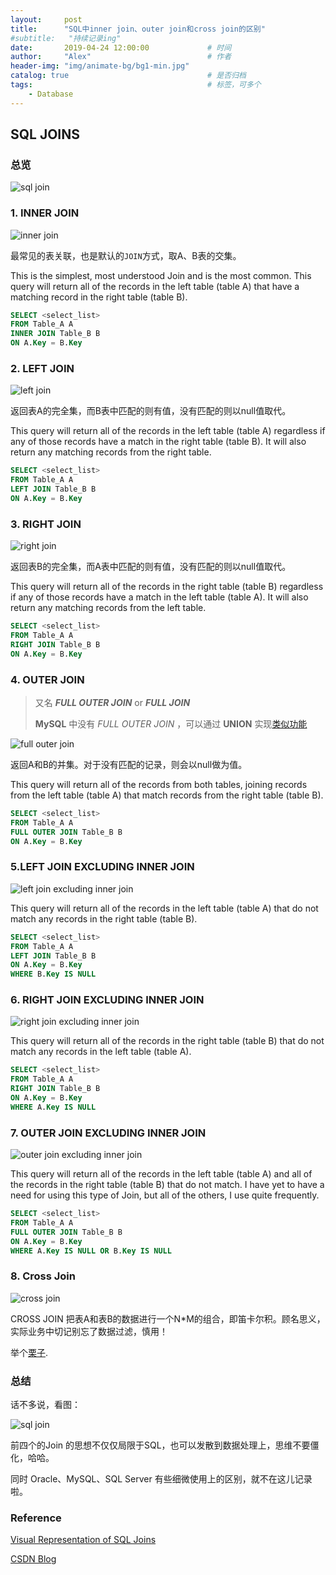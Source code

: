 ```yaml
---
layout:     post         
title:      "SQL中inner join、outer join和cross join的区别"
#subtitle:   "持续记录ing"  
date:       2019-04-24 12:00:00             # 时间
author:     "Alex"                          # 作者
header-img: "img/animate-bg/bg1-min.jpg"
catalog: true                               # 是否归档
tags:                                       # 标签，可多个
    - Database
---
```


## SQL JOINS

### 总览

![sql join](/img/in-post/post-database/sql-join-2.png)

### 1. INNER JOIN

![inner join](/img/in-post/post-database/INNER_JOIN.png)

最常见的表关联，也是默认的`JOIN`方式，取A、B表的交集。

This is the simplest, most understood Join and is the most common. This query will return all of the records in the left table (table A) that have a matching record in the right table (table B).

```SQL
SELECT <select_list>
FROM Table_A A
INNER JOIN Table_B B
ON A.Key = B.Key
```

### 2. LEFT JOIN

![left join](/img/in-post/post-database/LEFT_JOIN.png)

返回表A的完全集，而B表中匹配的则有值，没有匹配的则以null值取代。

This query will return all of the records in the left table (table A) regardless if any of those records have a match in the right table (table B). It will also return any matching records from the right table.

```SQL
SELECT <select_list>
FROM Table_A A
LEFT JOIN Table_B B
ON A.Key = B.Key
```

### 3. RIGHT JOIN

![right join](/img/in-post/post-database/RIGHT_JOIN.png)

返回表B的完全集，而A表中匹配的则有值，没有匹配的则以null值取代。

This query will return all of the records in the right table (table B) regardless if any of those records have a match in the left table (table A). It will also return any matching records from the left table.

```SQL
SELECT <select_list>
FROM Table_A A
RIGHT JOIN Table_B B
ON A.Key = B.Key
```

### 4. OUTER JOIN

> 又名 ***FULL OUTER JOIN*** or ***FULL JOIN***
>
> **MySQL** 中没有 *FULL OUTER JOIN* ，可以通过 **UNION** 实现[类似功能](https://stackoverflow.com/questions/4796872/how-to-do-a-full-outer-join-in-mysql)

![full outer join](/img/in-post/post-database/FULL_OUTER_JOIN.png)

返回A和B的并集。对于没有匹配的记录，则会以null做为值。

This query will return all of the records from both tables, joining records from the left table (table A) that match records from the right table (table B).

```SQL
SELECT <select_list>
FROM Table_A A
FULL OUTER JOIN Table_B B
ON A.Key = B.Key
```

### 5.LEFT JOIN EXCLUDING INNER JOIN

![left join excluding inner join](/img/in-post/post-database/LEFT_EXCLUDING_JOIN.png)

This query will return all of the records in the left table (table A) that do not match any records in the right table (table B).

```SQL
SELECT <select_list> 
FROM Table_A A
LEFT JOIN Table_B B
ON A.Key = B.Key
WHERE B.Key IS NULL
```

### 6. RIGHT JOIN EXCLUDING INNER JOIN

![right join excluding inner join](/img/in-post/post-database/RIGHT_EXCLUDING_JOIN.png)

This query will return all of the records in the right table (table B) that do not match any records in the left table (table A).

```SQL
SELECT <select_list>
FROM Table_A A
RIGHT JOIN Table_B B
ON A.Key = B.Key
WHERE A.Key IS NULL
```

### 7. OUTER JOIN EXCLUDING INNER JOIN

![outer join excluding inner join](/img/in-post/post-database/OUTER_EXCLUDING_JOIN.png)

This query will return all of the records in the left table (table A) and all of the records in the right table (table B) that do not match. I have yet to have a need for using this type of Join, but all of the others, I use quite frequently.

```SQL
SELECT <select_list>
FROM Table_A A
FULL OUTER JOIN Table_B B
ON A.Key = B.Key
WHERE A.Key IS NULL OR B.Key IS NULL
```

### 8. Cross Join

![cross join](/img/in-post/post-database/CROSS-JOIN.png)

CROSS JOIN 把表A和表B的数据进行一个N*M的组合，即笛卡尔积。顾名思义，实际业务中切记别忘了数据过滤，慎用！

举个[栗子](https://www.w3resource.com/mysql/advance-query-in-mysql/mysql-cross-join.php).

### 总结

话不多说，看图：

![sql join](/img/in-post/post-database/sql-join-1.jpg)

前四个的Join 的思想不仅仅局限于SQL，也可以发散到数据处理上，思维不要僵化，哈哈。

同时 Oracle、MySQL、SQL Server 有些细微使用上的区别，就不在这儿记录啦。

### Reference

[Visual Representation of SQL Joins](https://www.codeproject.com/Articles/33052/Visual-Representation-of-SQL-Joins)

[CSDN Blog](https://blog.csdn.net/u010170616/article/details/80825914)
